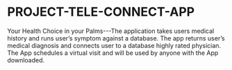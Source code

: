 # PROJECT-TELE-CONNECT-APP
Your Health Choice in your Palms---The application takes users medical history and runs user’s symptom against a database. The app returns user’s medical diagnosis and connects user to a database highly rated physician. The App schedules a virtual visit and will be used by anyone with the App downloaded.
